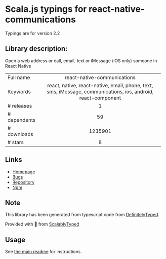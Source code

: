 
# Scala.js typings for react-native-communications

Typings are for version 2.2

## Library description:
Open a web address or call, email, text or iMessage (iOS only) someone in React Native

|                    |                 |
| ------------------ | :-------------: |
| Full name          | react-native-communications |
| Keywords           | react, native, react-native, email, phone, text, sms, iMessage, communications, ios, android, react-component |
| # releases         | 1 |
| # dependents       | 59 |
| # downloads        | 1235901 |
| # stars            | 8 |

## Links
- [Homepage](https://github.com/anarchicknight/react-native-communications#readme)
- [Bugs](https://github.com/anarchicknight/react-native-communications/issues)
- [Repository](https://github.com/anarchicknight/react-native-communications)
- [Npm](https://www.npmjs.com/package/react-native-communications)
    


## Note
This library has been generated from typescript code from [DefinitelyTyped](https://definitelytyped.org).

Provided with :purple_heart: from [ScalablyTyped](https://github.com/oyvindberg/ScalablyTyped)

## Usage
See [the main readme](../../readme.md) for instructions.



